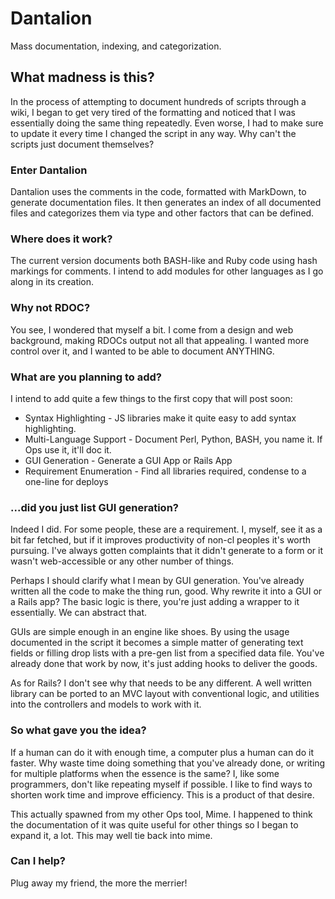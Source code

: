 Dantalion
=========

Mass documentation, indexing, and categorization.

What madness is this?
---------------------

In the process of attempting to document hundreds of scripts through a wiki, I began to get very tired of the formatting and noticed that I was essentially doing the same thing repeatedly. Even worse, I had to make sure to update it every time I changed the script in any way. Why can't the scripts just document themselves?

### Enter Dantalion

Dantalion uses the comments in the code, formatted with MarkDown, to generate documentation files. It then generates an index of all documented files and categorizes them via type and other factors that can be defined. 

### Where does it work?

The current version documents both BASH-like and Ruby code using hash markings for comments. I intend to add modules for other languages as I go along in its creation.

### Why not RDOC?

You see, I wondered that myself a bit. I come from a design and web background, making RDOCs output not all that appealing. I wanted more control over it, and I wanted to be able to document ANYTHING.

### What are you planning to add?

I intend to add quite a few things to the first copy that will post soon:

* Syntax Highlighting - JS libraries make it quite easy to add syntax highlighting.
* Multi-Language Support - Document Perl, Python, BASH, you name it. If Ops use it, it'll doc it.
* GUI Generation - Generate a GUI App or Rails App
* Requirement Enumeration - Find all libraries required, condense to a one-line for deploys

### ...did you just list GUI generation?

Indeed I did. For some people, these are a requirement. I, myself, see it as a bit far fetched, but if it improves productivity of non-cl peoples it's worth pursuing. I've always gotten complaints that it didn't generate to a form or it wasn't web-accessible or any other number of things.

Perhaps I should clarify what I mean by GUI generation. You've already written all the code to make the thing run, good. Why rewrite it into a GUI or a Rails app? The basic logic is there, you're just adding a wrapper to it essentially. We can abstract that.

GUIs are simple enough in an engine like shoes. By using the usage documented in the script it becomes a simple matter of generating text fields or filling drop lists with a pre-gen list from a specified data file. You've already done that work by now, it's just adding hooks to deliver the goods.

As for Rails? I don't see why that needs to be any different. A well written library can be ported to an MVC layout with conventional logic, and utilities into the controllers and models to work with it.

### So what gave you the idea?

If a human can do it with enough time, a computer plus a human can do it faster. Why waste time doing something that you've already done, or writing for multiple platforms when the essence is the same? I, like some programmers, don't like repeating myself if possible. I like to find ways to shorten work time and improve efficiency. This is a product of that desire.

This actually spawned from my other Ops tool, Mime. I happened to think the documentation of it was quite useful for other things so I began to expand it, a lot. This may well tie back into mime.

### Can I help?

Plug away my friend, the more the merrier!
